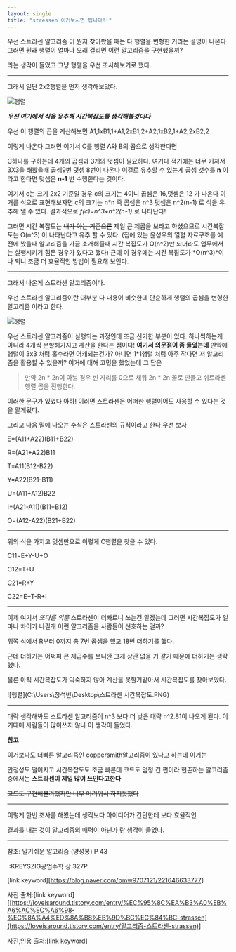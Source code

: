 ```yaml
---
layout: single
title: "stressen 이거보시면 됩니다!!"
---
```


우선 스트라센 알고리즘 이 뭔지 찾아봤을 때는 다 행렬을 변형한 거라는 설명이 나온다 그러면 원래 행렬이 얼마나 오래 걸리면 이런 알고리즘을 구현했을끼?

라는 생각이 들었고 그냥 행렬을 우선 조사해보기로 했다.

---

그래서 일단 2x2행렬을 먼저 생각해보았다.

![행렬](C:\Users\장석빈\Desktop\2x2행렬.PNG)

***우선 여기에서 식을 유추해 시간복잡도를 생각해볼것이다***

  우선 이 행렬의 곱을 계산해보면 A1,1xB1,1+A1,2xB1,2+A2,1xB2,1+A2,2xB2,2

이렇게 나온다 그러면 여기서 C를 행렬 A와 B의 곱으로 생각한다면

C하나를 구하는데 4개의 곱셈과 3개의 덧셈이 필요하다.  여기다 적기에는 너무 커져서 3X3을 해봤을때 곱셈9번 덧셈 8번이 나온다 이걸로 유추할 수 있는게 곱셈 갯수를 **n** 이라고 한다면 덧셈은 **n-1** 번 수행한다는 것이다.

여기서 c는 크기 2x2 기준일 경우 c의 크기는 4이니  곱셈은 16,덧셈은 12 가 나온다 이거를 식으로 표현해보자면 c의 크기는 n*n 즉 곱셈은 n^3  덧셈은 n^2(n-1) 로 식을 유추해 낼 수 있다. 결과적으로 _f(c)=n^3+n^2(n-1)_  로 나타난다!

그러면 시간 복잡도는 ~~내가 아는 기준으론~~ 제일 큰 제곱을 보라고 하셨으므로 시간복잡도는 O(n^3) 이 나타난다고 유추 할 수 있다. (집에 있는 윤성우의 열혈 자료구조를 예전에 봤을때 알고리즘을 가끔 소개해줄때 시간 복잡도가 O(n^2)만 되더라도 업무에서는 실행시키기 힘든 경우가 있다고 했다) 근데 이 경우에는 시간 복잡도가 *O(n^3)*이나 되니 조금 더 효율적인 방법이 필요해 보인다.

---

그래서 나온게 스트라센 알고리즘이다.

우선 스트라센 알고리즘이란 대부분 다 내용이 비슷한데 단순하게 행렬의 곱셈을 변형한 알고리즘 이라고 한다.

![행렬](C:\Users\장석빈\Desktop\스트라센이오.PNG)

우선 스트라센 알고리즘이 실행되는 과정인데 조금 신기한 부분이 있다. 하나씩하는게 아니라 4개씩 분할해가지고 계산을 한다는 점이다! **여기서 의문점이 좀 들었는데** 만약에 행렬이 3x3 처럼 홀수라면 어캐되는건가? 아니면 1*1행렬 처럼 아주 작다면  저 알고리즘을 활용할 수 있을까? 이거에 대해 고민을 했었는데 그 답은 

> 만약 2n * 2n이 아닐 경우 빈 자리를 0으로 채워 2n * 2n 꼴로 만들고 쉬트라센 행렬 곱을 진행한다.

이러한 문구가 있었다 아하! 이러면 스트라센은 어떠한 행렬이어도 사용할 수 있다는 것을 알게됬다. 

그리고 다음 밑에 나오는 수식은 스트라센의 규칙이라고 한다 우선 보자

E=(A11+A22)(B11+B22)

R=(A21+A22)B11

T=A11(B12-B22)

Y=A22(B21-B11)

U=(A11+A12)B22

I=(A21-A11)(B11+B12)

O=(A12-A22)(B21+B22)

---

위의 식을 가지고 덧셈만으로 이렇게 C행렬을 찾을 수 있다.

C11=E+Y-U+O

C12=T+U

C21=R+Y

C22=E+T-R+I

---

이제 여기서 *또다른 의문*  스트라센이 더빠르니 쓰는건 알겠는데 그러면 시간복잡도가 얼마나 차이가 나길래 이런 알고리즘을 사람들이 선호하는 걸까?

위쪽 식에서 R부터 0까지 총 7번 곱셈을 했고 18번 더하기를 했다.

근데 더하기는 어쩌피 큰 제곱수를 보니깐 크게 상관 없을 거 같기 때문에 더하기는 생략했다.

물론 아직 시간복잡도가 익숙하지 않아 계산을 못할거같아서 시간복잡도를 찾아보았다.

![행렬](C:\Users\장석빈\Desktop\스트라센 시간복잡도.PNG)

---

대략 생각해봐도 스트라센 알고리즘이 n^3  보다 더 낮은 대략 n^2.81이 나오게 된다. 이거때매 사람들이 많이쓰지 않나 이 생각이 들었다.

**참고**

이거보다도 더빠른 알고리즘인  coppersmith알고리즘이 있다고 하는데 이거는

안정성도 떨어지고 시간복잡도도 조금 빠른데 코드도 엄청 긴 편이라 현존하는 알고리즘중에서는 **스트라센이 제일 많이 쓰인다고한다**



~~코드도 구현해볼려했지만 너무 어려워서 하지못했다~~

---

이렇게 한번 조사를 해봤는데 생각보다 아이디어가 간단한데 보다 효율적인

결과를 내는 것이 알고리즘의 매력이 아닌가 란 생각이 들었다.



---

참조: 알기쉬운 알고리즘 (양성봉) P 43

​        :KREYSZIG공업수학 상 327P

[link keyword][https://blog.naver.com/bmw9707121/221646633777]

사진 출처:[link keyword][[https://loveisaround.tistory.com/entry/%EC%95%8C%EA%B3%A0%EB%A6%AC%EC%A6%98-%EC%8A%A4%ED%8A%B8%EB%9D%BC%EC%84%BC-strassen](https://loveisaround.tistory.com/entry/알고리즘-스트라센-strassen)]

사진,인용 출처:[link keyword]